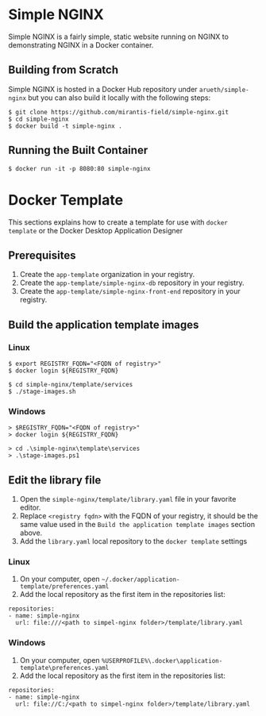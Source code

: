 # Simple NGINX
Simple NGINX is a fairly simple, static website running on NGINX to demonstrating NGINX in a Docker container.

## Building from Scratch
Simple NGINX is hosted in a Docker Hub repository under `arueth/simple-nginx` but you can also build it locally with the following steps:

```
$ git clone https://github.com/mirantis-field/simple-nginx.git
$ cd simple-nginx
$ docker build -t simple-nginx .
```

## Running the Built Container

```
$ docker run -it -p 8080:80 simple-nginx
```

# Docker Template
This sections explains how to create a template for use with `docker template` or the Docker Desktop Application Designer

## Prerequisites
1. Create the `app-template` organization in your registry.
1. Create the `app-template/simple-nginx-db` repository in your registry.
1. Create the `app-template/simple-nginx-front-end` repository in your registry.

## Build the application template images

### Linux 
```
$ export REGISTRY_FQDN="<FQDN of registry>"
$ docker login ${REGISTRY_FQDN}

$ cd simple-nginx/template/services
$ ./stage-images.sh
```

### Windows
```
> $REGISTRY_FQDN="<FQDN of registry>"
> docker login ${REGISTRY_FQDN}

> cd .\simple-nginx\template\services
> .\stage-images.ps1
```

## Edit the library file
1. Open the `simple-nginx/template/library.yaml` file in your favorite editor.
1. Replace `<registry fqdn>` with the FQDN of your registry, it should be the same value used in the `Build the application template images` section above.
1. Add the `library.yaml` local repository to the `docker template` settings

### Linux 
1. On your computer, open `~/.docker/application-template/preferences.yaml`
1. Add the local repository as the first item in the repositories list:
```
repositories:
- name: simple-nginx
  url: file:///<path to simpel-nginx folder>/template/library.yaml
```

### Windows
1. On your computer, open `%USERPROFILE%\.docker\application-template\preferences.yaml`
1. Add the local repository as the first item in the repositories list:
```
repositories:
- name: simple-nginx
  url: file://C:/<path to simpel-nginx folder>/template/library.yaml
```
